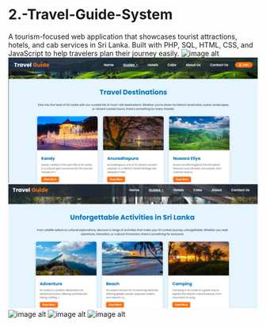# 2.-Travel-Guide-System
A tourism-focused web application that showcases tourist attractions, hotels, and cab services in Sri Lanka. Built with PHP, SQL, HTML, CSS, and JavaScript to help travelers plan their journey easily.
![image alt](https://github.com/ThaveeshaNamith/Food-Ordering-System/blob/0ce4bd5a7afd26d0164b5cd52e371ca3b9541d40/merged.jpg)
![image alt](https://github.com/ThaveeshaNamith/2.-Travel-Guide-System/blob/da76d2ba8543ac317a9826a3cc9c93f5af1440cc/Screenshot%202025-08-29%20082112.png)
![image alt](https://github.com/ThaveeshaNamith/2.-Travel-Guide-System/blob/0994d70d44e6d3556f4ff0530783c05a6291d7fc/Screenshot%202025-08-29%20082133.png)
![image alt]()
![image alt]()
![image alt]()
